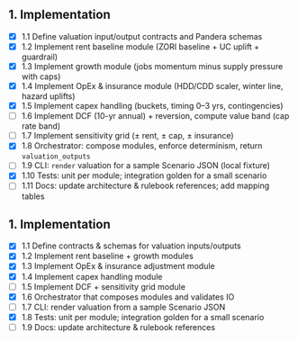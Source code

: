 ## 1. Implementation

- [x] 1.1 Define valuation input/output contracts and Pandera schemas
- [x] 1.2 Implement rent baseline module (ZORI baseline + UC uplift + guardrail)
- [x] 1.3 Implement growth module (jobs momentum minus supply pressure with caps)
- [x] 1.4 Implement OpEx & insurance module (HDD/CDD scaler, winter line, hazard uplifts)
- [x] 1.5 Implement capex handling (buckets, timing 0–3 yrs, contingencies)
- [ ] 1.6 Implement DCF (10-yr annual) + reversion, compute value band (cap rate band)
- [ ] 1.7 Implement sensitivity grid (± rent, ± cap, ± insurance)
- [x] 1.8 Orchestrator: compose modules, enforce determinism, return `valuation_outputs`
- [ ] 1.9 CLI: `render` valuation for a sample Scenario JSON (local fixture)
- [x] 1.10 Tests: unit per module; integration golden for a small scenario
- [ ] 1.11 Docs: update architecture & rulebook references; add mapping tables

## 1. Implementation

- [x] 1.1 Define contracts & schemas for valuation inputs/outputs
- [x] 1.2 Implement rent baseline + growth modules
- [x] 1.3 Implement OpEx & insurance adjustment module
- [x] 1.4 Implement capex handling module
- [ ] 1.5 Implement DCF + sensitivity grid module
- [x] 1.6 Orchestrator that composes modules and validates IO
- [ ] 1.7 CLI: render valuation from a sample Scenario JSON
- [x] 1.8 Tests: unit per module; integration golden for a small scenario
- [ ] 1.9 Docs: update architecture & rulebook references
